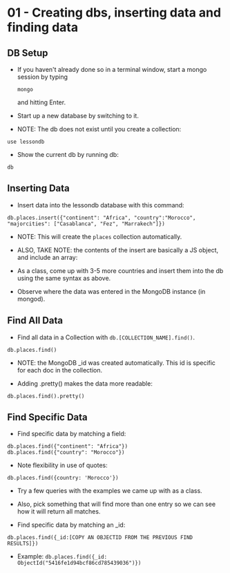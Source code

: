# 01 - Creating dbs, inserting data and finding data

## DB Setup
* If you haven't already done so in a terminal window, start a mongo session by typing 
  ```
  mongo
  ``` 
  and hitting Enter.
  
* Start up a new database by switching to it.

* NOTE: The db does not exist until you create a collection:

```
use lessondb
```

* Show the current db by running db:

```
db
```


## Inserting Data
* Insert data into the lessondb database with this command:
  
```
db.places.insert({"continent": "Africa", "country":"Morocco", "majorcities": ["Casablanca", "Fez", "Marrakech"]})
```

* NOTE: This will create the `places` collection automatically.

* ALSO, TAKE NOTE: the contents of the insert are basically a JS object, and include an array:

* As a class, come up with 3-5 more countries and insert them into the db using the same syntax as above.

* Observe where the data was entered in the MongoDB instance (in mongod).

## Find All Data
* Find all data in a Collection with `db.[COLLECTION_NAME].find()`.
```
db.places.find()
```

* NOTE: the MongoDB _id was created automatically.  This id is specific for each doc in the collection.
  
* Adding .pretty() makes the data more readable:

```
db.places.find().pretty()
```

## Find Specific Data
* Find specific data by matching a field:

```
db.places.find({"continent": "Africa"})
db.places.find({"country": "Morocco"})
```

* Note flexibility in use of quotes:
```
db.places.find({country: 'Morocco'})
```

* Try a few queries with the examples we came up with as a class.

* Also, pick something that will find more than one entry so we can see how it will return all matches.

* Find specific data by matching an _id:

```
db.places.find({_id:[COPY AN OBJECTID FROM THE PREVIOUS FIND RESULTS]})
```

* Example: `db.places.find({_id: ObjectId("5416fe1d94bcf86cd785439036")})`

